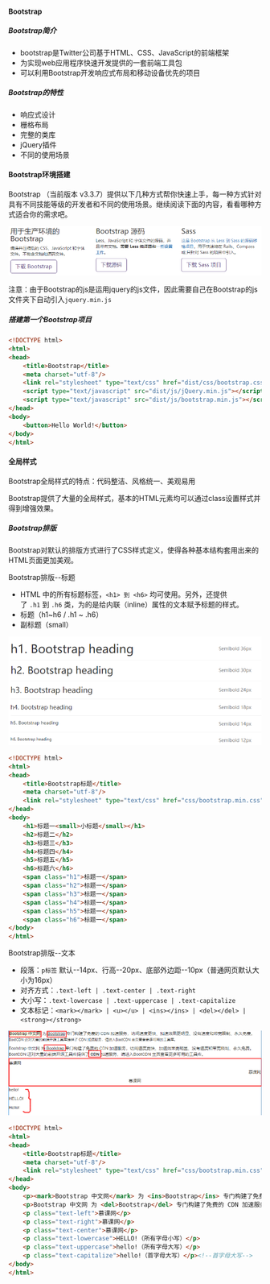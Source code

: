 #### Bootstrap

##### Bootstrap简介

- bootstrap是Twitter公司基于HTML、CSS、JavaScript的前端框架
- 为实现web应用程序快速开发提供的一套前端工具包
- 可以利用Bootstrap开发响应式布局和移动设备优先的项目

##### Bootstrap的特性

+ 响应式设计
+ 栅格布局
+ 完整的类库
+ jQuery插件
+ 不同的使用场景

#### Bootstrap环境搭建

Bootstrap （当前版本 v3.3.7）提供以下几种方式帮你快速上手，每一种方式针对具有不同技能等级的开发者和不同的使用场景。继续阅读下面的内容，看看哪种方式适合你的需求吧。

![download](images/download.png)

注意：由于Bootstrap的js是运用jquery的js文件，因此需要自己在Bootstrap的js文件夹下自动引入`jquery.min.js`

##### 搭建第一个Bootstrap项目

```html
<!DOCTYPE html>
<html>
<head>
	<title>Bootstrap</title>
	<meta charset="utf-8"/>
	<link rel="stylesheet" type="text/css" href="dist/css/bootstrap.css">
	<script type="text/javascript" src="dist/js/jQuery.min.js"></script>
	<script type="text/javascript" src="dist/js/bootstrap.min.js"></script>
</head>
<body>
	<button>Hello World!</button>
</body>
</html>
```

#### 全局样式

Bootstrap全局样式的特点：代码整洁、风格统一、美观易用

Bootstrap提供了大量的全局样式，基本的HTML元素均可以通过class设置样式并得到增强效果。

##### Bootstrap排版

Bootstrap对默认的排版方式进行了CSS样式定义，使得各种基本结构套用出来的HTML页面更加美观。

Bootstrap排版--标题

- HTML 中的所有标题标签，`<h1> 到 <h6>` 均可使用。另外，还提供了 `.h1` 到 `.h6` 类，为的是给内联（inline）属性的文本赋予标题的样式。
- 标题（h1~h6 / .h1 ~ .h6）
- 副标题（small）

![title](images/title.png)

```html
<!DOCTYPE html>
<html>
<head>
	<title>Bootstrap标题</title>
	<meta charset="utf-8"/>
	<link rel="stylesheet" type="text/css" href="css/bootstrap.min.css">
</head>
<body>
	<h1>标题一<small>小标题</small></h1>
	<h2>标题二</h2>
	<h3>标题三</h3>
	<h4>标题四</h4>
	<h5>标题五</h5>
	<h6>标题六</h6>
	<span class="h1">标题一</span>
	<span class="h2">标题一</span>
	<span class="h3">标题一</span>
	<span class="h4">标题一</span>
	<span class="h5">标题一</span>
	<span class="h6">标题一</span>
</body>
</html>
```

Bootstrap排版--文本

- 段落：`p标签` 默认--14px、行高--20px、底部外边距--10px（普通网页默认大小为16px）
- 对齐方式：`.text-left | .text-center | .text-right` 
- 大小写：`.text-lowercase | .text-uppercase | .text-capitalize`
- 文本标记：`<mark></mark> | <u></u> | <ins></ins> | <del></del> | <strong></strong>` 

![](images/text.png)

```html
<!DOCTYPE html>
<html>
<head>
	<title>Bootstrap标题</title>
	<meta charset="utf-8"/>
	<link rel="stylesheet" type="text/css" href="css/bootstrap.min.css">
</head>
<body>
	<p><mark>Bootstrap 中文网</mark> 为 <ins>Bootstrap</ins> 专门构建了免费的 CDN 加速服务，访问速度更快、加速效果更明显、没有速度和带宽限制、永久免费。<small>BootCDN 还对大量的前端开源工具库提供了 CDN 加速服务，请进入BootCDN 主页查看更多可用的工具库。</small></p>
	<p>Bootstrap 中文网 为 <del>Bootstrap</del> 专门构建了免费的 CDN 加速服务，访问速度更快、加速效果更明显、没有速度和带宽限制、永久免费。BootCDN 还对大量的前端开源工具库提供了 <strong>CDN</strong> 加速服务，请进入BootCDN 主页查看更多可用的工具库。</p>
	<p class="text-left">慕课网</p>
	<p class="text-right">慕课网</p>
	<p class="text-center">慕课网</p>
	<p class="text-lowercase">HELLO!（所有字母小写）</p>
	<p class="text-uppercase">hello!（所有字母大写）</p>
	<p class="text-capitalize">hello!（首字母大写）</p><!--首字母大写-->
</body>
</html>
```

